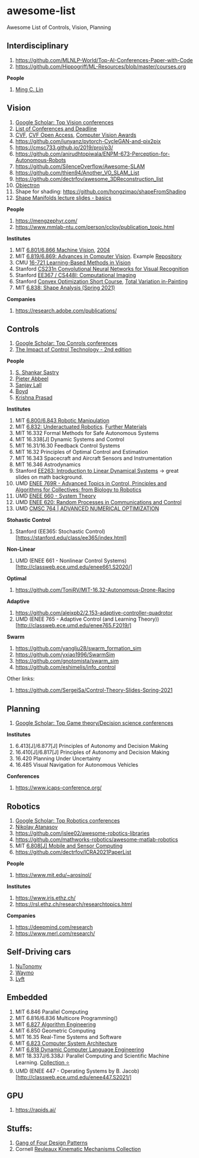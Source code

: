 # awesome-list
Awesome List of Controls, Vision, Planning

## Interdisciplinary
1. https://github.com/MLNLP-World/Top-AI-Conferences-Paper-with-Code
2. https://github.com/Hippogriff/ML-Resources/blob/master/courses.org

**People**
1. [Ming C. Lin](http://www.cs.umd.edu/~lin/)

## Vision
1. [Google Scholar: Top Vision conferences](https://scholar.google.com/citations?view_op=top_venues&hl=en&vq=eng_computervisionpatternrecognition)
2. [List of Conferences and Deadline](https://vision.ai.illinois.edu/links/)
3. [CVF](https://www.thecvf.com/), [CVF Open Access](https://openaccess.thecvf.com/menu), [Computer Vision Awards](https://www.thecvf.com/?page_id=413)
4. https://github.com/junyanz/pytorch-CycleGAN-and-pix2pix
5. https://cmsc733.github.io/2019/proj/p3/
6. https://github.com/anirudhtopiwala/ENPM-673-Perception-for-Autonomous-Robots
7. https://github.com/SilenceOverflow/Awesome-SLAM
8. https://github.com/thien94/Another_VO_SLAM_List
9. https://github.com/dectrfov/awesome_3DReconstruction_list
10. [Objectron](https://github.com/google-research-datasets/Objectron)
11. Shape for shading: https://github.com/hongzimao/shapeFromShading
12. [Shape Manifolds lecture slides - basics](https://github.com/tomfletcher/GeometryOfData)

**People**
1. https://mengzephyr.com/
2. https://www.mmlab-ntu.com/person/ccloy/publication_topic.html

**Institutes**
1. MIT [6.801/6.866 Machine Vision](https://ocw.mit.edu/courses/electrical-engineering-and-computer-science/6-801-machine-vision-fall-2020/), 
[2004](https://ocw.mit.edu/courses/electrical-engineering-and-computer-science/6-801-machine-vision-fall-2004/)
2. MIT [6.819/6.869: Advances in Computer Vision](http://6.869.csail.mit.edu/sp21/). Example [Repository](https://github.com/akselsd/MIT-6.869-Advances-In-Computer-Vision)
3. CMU [16-721 Learning-Based Methods in Vision](http://www.cs.cmu.edu/~efros/courses/LBMV07/)
4. Stanford [CS231n Convolutional Neural Networks for Visual Recognition](https://cs231n.github.io/)
5. Stanford [EE367 / CS448I: Computational Imaging](http://stanford.edu/class/ee367/)
6. Stanford [Convex Optimization Short Course](https://web.stanford.edu/~boyd/papers/cvx_short_course.html), [Total Variation in-Painting](https://nbviewer.org/github/cvxgrp/cvxpy/blob/master/examples/notebooks/WWW/tv_inpainting.ipynb)
7. MIT [6.838: Shape Analysis (Spring 2021)](https://groups.csail.mit.edu/gdpgroup/6838_spring_2021.html)


**Companies**
1. https://research.adobe.com/publications/


## Controls
1. [Google Scholar: Top Conrols conferences](https://scholar.google.com/citations?view_op=top_venues&hl=en&vq=eng_automationcontroltheory)
2. [The Impact of Control Technology - 2nd edition](http://ieeecss.org/index.php/impact-control-technology-2nd-edition)

**People**
1. [S. Shankar Sastry](https://www2.eecs.berkeley.edu/Faculty/Homepages/sastry.html)
2. [Pieter Abbeel](https://www2.eecs.berkeley.edu/Faculty/Homepages/abbeel.html)
3. [Sanjay Lall](http://lall.stanford.edu/)
4. [Boyd](https://web.stanford.edu/~boyd/index.html)
5. [Krishna Prasad](https://user.eng.umd.edu/~krishna/teaching.htm)

**Institutes**
1. MIT [6.800/6.843 Robotic Manipulation](https://manipulation.csail.mit.edu/Fall2021/)
2. MIT [6.832: Underactuated Robotics](http://underactuated.csail.mit.edu/Spring2021/index.html). [Further Materials](http://underactuated.csail.mit.edu/Spring2021/resources.html#further_material)
3. MIT 16.332 Formal Methods for Safe Autonomous Systems
4. MIT 16.338[J] Dynamic Systems and Control
5. MIT 16.31/16.30 Feedback Control Systems
6. MIT 16.32 Principles of Optimal Control and Estimation
7. MIT 16.343 Spacecraft and Aircraft Sensors and Instrumentation
8. MIT 16.346 Astrodynamics
9. Stanford [EE263: Introduction to Linear Dynamical Systems](http://ee263.stanford.edu/lectures.html) -> great slides on math background. 
10. UMD [ENEE 769R - Advanced Topics in Control, Principles and Algorithms for Collectives: from Biology to Robotics](http://classweb.ece.umd.edu/enee769r.F2012/)
11. UMD [ENEE 660 - System Theory](http://classweb.ece.umd.edu/enee660.F2010/)
12. UMD [ENEE 620: Random Processes in Communications and Control](https://user.eng.umd.edu/~abarg/620/)
13. UMD [CMSC 764 | ADVANCED NUMERICAL OPTIMIZATION](https://www.cs.umd.edu/~tomg/cmsc764_2020/)

**Stohastic Control**
1. Stanford (EE365: Stochastic Control)[https://stanford.edu/class/ee365/index.html]

**Non-Linear**
1. UMD (ENEE 661 - Nonlinear Control Systems)[http://classweb.ece.umd.edu/enee661.S2020/]

**Optimal**
1. https://github.com/ToniRV/MIT-16.32-Autonomous-Drone-Racing

**Adaptive**
1. https://github.com/aleixpb2/2.153-adaptive-controller-quadrotor
2. UMD (ENEE 765 - Adaptive Control (and Learning Theory))[http://classweb.ece.umd.edu/enee765.F2019/]

**Swarm**
1. https://github.com/yangliu28/swarm_formation_sim
2. https://github.com/yxiao1996/SwarmSim
3. https://github.com/gnotomista/swarm_sim
4. https://github.com/eshimelis/info_control

Other links:
1. https://github.com/SergeiSa/Control-Theory-Slides-Spring-2021

## Planning
1. [Google Scholar: Top Game theory/Decision science conferences](https://scholar.google.com/citations?view_op=top_venues&hl=en&vq=eng_gametheorydecisionscience)

**Institutes**
1. 6.413[J]/6.877[J] Principles of Autonomy and Decision Making
2. 16.410[J]/6.817[J] Principles of Autonomy and Decision Making
3. 16.420 Planning Under Uncertainty
4. 16.485 Visual Navigation for Autonomous Vehicles

**Conferences**
1. https://www.icaps-conference.org/


## Robotics
1. [Google Scholar: Top Robotics conferences](https://scholar.google.com/citations?view_op=top_venues&hl=en&vq=eng_robotics)
2. [Nikolay Atanasov](https://existentialrobotics.org/pages/research.html)
3. https://github.com/jslee02/awesome-robotics-libraries
4. https://github.com/mathworks-robotics/awesome-matlab-robotics
5. MIT [6.808[J] Mobile and Sensor Computing](https://6808.github.io/)
6. https://github.com/dectrfov/ICRA2021PaperList

**People**
1. https://www.mit.edu/~arosinol/

**Institutes**
1. https://www.iris.ethz.ch/
2. https://rsl.ethz.ch/research/researchtopics.html

**Companies**
1. https://deepmind.com/research
2. https://www.merl.com/research/

## Self-Driving cars
1. [NuTonomy](https://github.com/nutonomy)
2. [Waymo](https://github.com/waymo-research)
3. [Lyft](https://github.com/lyft)

## Embedded
1. MIT 6.846 Parallel Computing
2. MIT 6.816/6.836 Multicore Programming()
3. MIT [6.827 Algorithm Engineering](https://people.csail.mit.edu/jshun/6827-s22/)
4. MIT 6.850 Geometric Computing
5. MIT 16.35 Real-Time Systems and Software
6. MIT [6.823 Computer System Architecture](http://csg.csail.mit.edu/6.823/lecnotes.html)
7. MIT [6.818 Dynamic Computer Language Engineering](http://6.s081.scripts.mit.edu/sp18/schedule.html)
8. MIT 18.337J/6.338J: Parallel Computing and Scientific Machine Learning. [Collection :star:](https://github.com/mitmath/18337)
9. UMD (ENEE 447 - Operating Systems by B. Jacob)[http://classweb.ece.umd.edu/enee447.S2021/]

## GPU
1. https://rapids.ai/


## Stuffs:
1. [Gang of Four Design Patterns](https://github.com/Junzhuodu/design-patterns)
2. Cornell [Reuleaux Kinematic Mechanisms Collection](https://digital.library.cornell.edu/collections/kmoddl)
